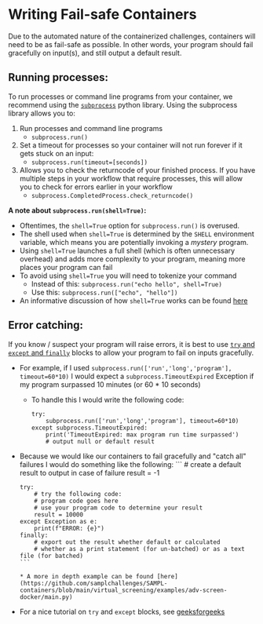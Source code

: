 # Writing Fail-safe Containers
Due to the automated nature of the containerized challenges, containers will need to be as fail-safe as possible. In other words, your program should fail gracefully on input(s), and still output a default result. 

## Running processes:
To run processes or command line programs from your container, we recommend using the [`subprocess`](https://docs.python.org/3/library/subprocess.html) python library. Using the subprocess library allows you to:
1. Run processes and command line programs
   * `subprocess.run()`
2. Set a timeout for processes so your container will not run forever if it gets stuck on an input: 
   * `subprocess.run(timeout=[seconds])` 
3. Allows you to check the returncode of your finished process. If you have multiple steps in your workflow that require processes, this will allow you to check for errors earlier in your workflow
   * `subprocess.CompletedProcess.check_returncode()`


**A note about `subprocess.run(shell=True)`:**
* Oftentimes, the `shell=True` option for `subprocess.run()` is overused. 
* The shell used when `shell=True` is determined by the `SHELL` environment variable, which means you are potentially invoking a *mystery* program.
* Using `shell=True` launches a full shell (which is often unnecessary overhead) and adds more complexity to your program, meaning more places your program can fail 
* To avoid using `shell=True` you will need to tokenize your command
   * Instead of this: `subprocess.run("echo hello", shell=True)`
   * Use this: `subprocess.run(["echo", "hello"])`
* An informative discussion of how `shell=True` works can be found [here](https://discuss.dizzycoding.com/actual-meaning-of-shelltrue-in-subprocess/)

## Error catching:
If you know / suspect your program will raise errors, it is best to use [`try` and `except` and `finally`](https://docs.python.org/3/tutorial/errors.html#handling-exceptions) blocks to allow your program to fail on inputs gracefully.
* For example, if I used `subprocess.run(['run','long','program'], timeout=60*10)` I would expect a `subprocess.TimeoutExpired` Exception if my program surpassed 10 minutes (or 60 * 10 seconds)
   * To handle this I would write the following code:
      ```
      try:
          subprocess.run(['run','long','program'], timeout=60*10)
      except subprocess.TimeoutExpired:
          print('TimeoutExpired: max program run time surpassed')
          # output null or default result
      ```
* Because we would like our containers to fail gracefully and "catch all" failures I would do something like the following:
      ```
      # create a default result to output in case of failure
      result = -1 
      
      try:
          # try the following code:
          # program code goes here
          # use your program code to determine your result 
          result = 10000
      except Exception as e:
          print(f"ERROR: {e}")
      finally:
          # export out the result whether default or calculated
          # whether as a print statement (for un-batched) or as a text file (for batched)
      ```
      
      * A more in depth example can be found [here](https://github.com/samplchallenges/SAMPL-containers/blob/main/virtual_screening/examples/adv-screen-docker/main.py)

* For a nice tutorial on `try` and `except` blocks, see [geeksforgeeks](https://www.geeksforgeeks.org/python-try-except/)
